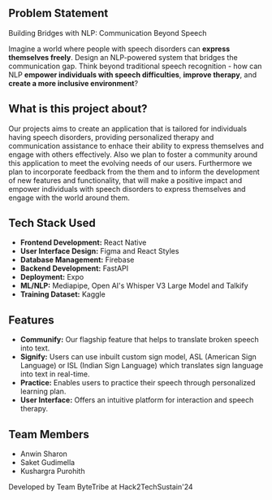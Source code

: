 ## Problem Statement  
 
Building Bridges with NLP: Communication Beyond Speech  
  
Imagine a world where people with speech disorders can **express themselves freely**. Design an NLP-powered system that bridges the communication gap.  Think beyond traditional speech recognition - how can NLP **empower individuals with speech difficulties**, **improve therapy**, and **create a more inclusive environment**?

## What is this project about?    
   
Our projects aims to create an application that is tailored for individuals having speech disorders, providing personalized therapy and communication assistance to enhace their ability to express themselves and engage with others effectively. Also we plan to foster a community around this application to meet the evolving needs of our users. Furthermore we plan to incorporate feedback from the them and to inform the development of new features and functionality, that will make a positive impact and empower individuals with speech disorders to express themselves and engage with the world around them. 

## Tech Stack Used 

- **Frontend Development:** React Native
- **User Interface Design:** Figma and React Styles
- **Database Management:** Firebase
- **Backend Development:** FastAPI
- **Deployment:** Expo
- **ML/NLP:** Mediapipe, Open AI's Whisper V3 Large Model and Talkify
- **Training Dataset:** Kaggle

 ## Features

- **Communify:** Our flagship feature that helps to translate broken speech into text.
- **Signify:** Users can use inbuilt custom sign model, ASL (American Sign Language) or ISL (Indian Sign Language) which translates sign language into text in real-time.
- **Practice:** Enables users to practice their speech through personalized learning plan.
- **User Interface:** Offers an intuitive platform for interaction and speech therapy.

## Team Members

- Anwin Sharon
- Saket Gudimella
- Kushargra Purohith

Developed by Team ByteTribe at Hack2TechSustain'24  


